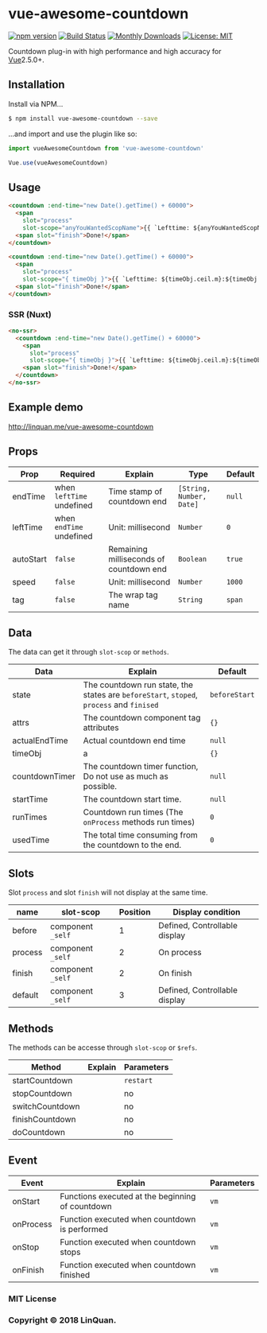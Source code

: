 # vue-awesome-countdown
[![npm version](https://badge.fury.io/js/vue-awesome-countdown.svg)](https://badge.fury.io/js/vue-awesome-countdown)
[![Build Status](https://travis-ci.org/mlinquan/vue-awesome-countdown.svg?branch=master)](https://travis-ci.org/mlinquan/vue-awesome-countdown)
[![Monthly Downloads](https://img.shields.io/npm/dm/vue-awesome-countdown.svg)](https://www.npmjs.com/package/vue-awesome-countdown)
[![License: MIT](https://img.shields.io/badge/License-MIT-yellow.svg)](https://opensource.org/licenses/MIT)

Countdown plug-in with high performance and high accuracy for [Vue](http://vuejs.org/)2.5.0+.

## Installation

Install via NPM...

```sh
$ npm install vue-awesome-countdown --save
```

...and import and use the plugin like so:

```js
import vueAwesomeCountdown from 'vue-awesome-countdown'

Vue.use(vueAwesomeCountdown)
```

## Usage

```html
<countdown :end-time="new Date().getTime() + 60000">
  <span
    slot="process"
    slot-scope="anyYouWantedScopName">{{ `Lefttime: ${anyYouWantedScopName.timeObj.ceil.m}:${anyYouWantedScopName.timeObj.ceil.s}` }}</span>
  <span slot="finish">Done!</span>
</countdown>
```

```html
<countdown :end-time="new Date().getTime() + 60000">
  <span
    slot="process"
    slot-scope="{ timeObj }">{{ `Lefttime: ${timeObj.ceil.m}:${timeObj.ceil.s}` }}</span>
  <span slot="finish">Done!</span>
</countdown>
```

### SSR (Nuxt)
```html
<no-ssr>
  <countdown :end-time="new Date().getTime() + 60000">
    <span
      slot="process"
      slot-scope="{ timeObj }">{{ `Lefttime: ${timeObj.ceil.m}:${timeObj.ceil.s}` }}</span>
    <span slot="finish">Done!</span>
  </countdown>
</no-ssr>
```

## Example demo

http://linquan.me/vue-awesome-countdown

## Props

| Prop | Required | Explain | Type | Default |
| ------ | ------ | ------ | ------ | ------ |
| endTime | when `leftTime` undefined | Time stamp of countdown end | `[String, Number, Date]` | `null` |
| leftTime | when `endTime` undefined | Unit: millisecond |  `Number` | `0` |
| autoStart | `false` | Remaining milliseconds of countdown end | `Boolean` | `true` |
| speed | `false` | Unit: millisecond | `Number` | `1000` |
| tag | `false` | The wrap tag name | `String` | `span` |

## Data

The data can get it through `slot-scop` or `methods`.

| Data | Explain | Default |
| ------ | ------ | ------ |
| state | The countdown run state, the states are `beforeStart`, `stoped`, `process` and `finised` | `beforeStart` |
| attrs | The countdown component tag attributes | `{}` |
| actualEndTime | Actual countdown end time | `null` |
| timeObj | a |  `{}` |
| countdownTimer | The countdown timer function, Do not use as much as possible. |`null` |
| startTime | The countdown start time. | `null` |
| runTimes | Countdown run times (The `onProcess` methods run times) | `0` |
| usedTime | The total time consuming from the countdown to the end. | `0` |

## Slots

Slot `process` and slot `finish` will not display at the same time.

| name | slot-scop | Position | Display condition |
| ------ | ------ | ------ | ------ |
| before | component `_self` | 1 | Defined, Controllable display |
| process | component `_self` | 2 | On process |
| finish | component `_self` | 2 | On finish |
| default | component `_self` | 3 | Defined, Controllable display |

## Methods

The methods can be accesse through `slot-scop` or `$refs`.

| Method | Explain | Parameters |
| ------ | ------ | ------ |
| startCountdown | | `restart` |
| stopCountdown | | no |
| switchCountdown | | no |
| finishCountdown | | no |
| doCountdown | | no |

## Event

| Event | Explain | Parameters |
| ------ | ------ | ------ |
| onStart | Functions executed at the beginning of countdown | `vm` |
| onProcess | Function executed when countdown is performed | `vm` |
| onStop | Function executed when countdown stops | `vm` |
| onFinish | Function executed when countdown finished | `vm` |

### MIT License

### Copyright &copy; 2018 LinQuan.

